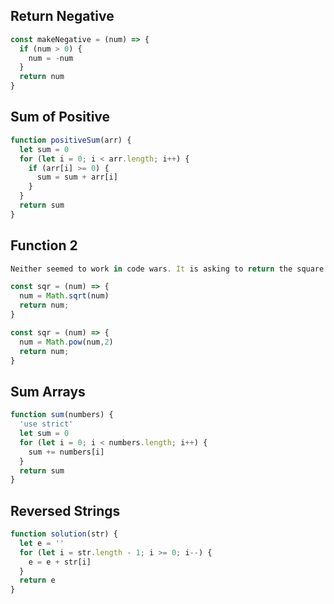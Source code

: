 ## Return Negative

```js
const makeNegative = (num) => {
  if (num > 0) {
    num = -num
  }
  return num
}
```

## Sum of Positive

```js
function positiveSum(arr) {
  let sum = 0
  for (let i = 0; i < arr.length; i++) {
    if (arr[i] >= 0) {
      sum = sum + arr[i]
    }
  }
  return sum
}
```

## Function 2

```js
Neither seemed to work in code wars. It is asking to return the square of a number, Im not sure if that means square root, or squared, heres both:

const sqr = (num) => {
  num = Math.sqrt(num)
  return num;
}

const sqr = (num) => {
  num = Math.pow(num,2)
  return num;
}
```

## Sum Arrays

```js
function sum(numbers) {
  'use strict'
  let sum = 0
  for (let i = 0; i < numbers.length; i++) {
    sum += numbers[i]
  }
  return sum
}
```

## Reversed Strings

```js
function solution(str) {
  let e = ''
  for (let i = str.length - 1; i >= 0; i--) {
    e = e + str[i]
  }
  return e
}
```
